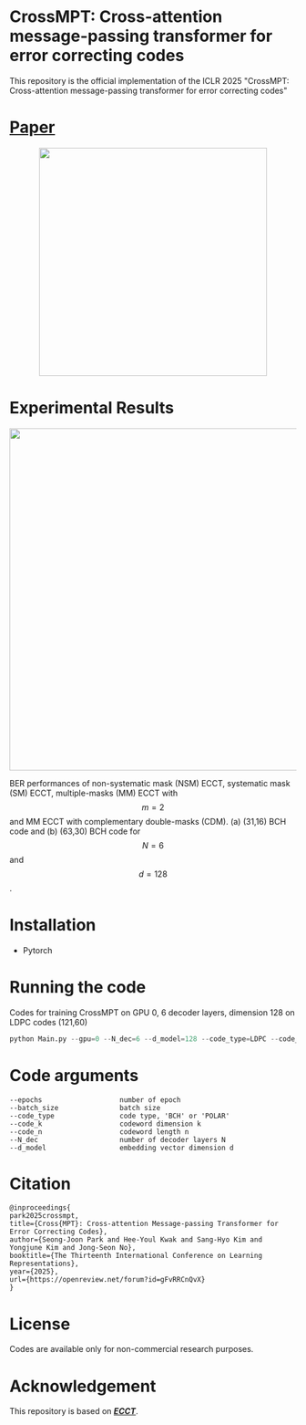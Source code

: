 # CrossMPT: Cross-attention message-passing transformer for error correcting codes

This repository is the official implementation of the ICLR 2025 "CrossMPT: Cross-attention message-passing transformer for error correcting codes"

# [Paper]([https://arxiv.org/abs/2308.08128](https://openreview.net/forum?id=gFvRRCnQvX))
<p align="center"><img src="https://github.com/user-attachments/assets/7311e9e4-ff7e-4c3d-9ffd-de359e825214" width="400"/>

# Experimental Results
<p align="center"><img src="https://github.com/user-attachments/assets/011f01df-7d15-4d44-a277-184a416a02c1" width="600"/>
  
BER performances of non-systematic mask (NSM) ECCT, systematic mask (SM) ECCT, multiple-masks (MM) ECCT with $$m=2$$ and MM ECCT with complementary double-masks (CDM). (a) (31,16) BCH code and (b) (63,30) BCH code for $$N=6$$ and $$d=128$$.

# Installation
* Pytorch

# Running the code

Codes for training CrossMPT on GPU 0, 6 decoder layers, dimension 128 on LDPC codes (121,60)

```python
python Main.py --gpu=0 --N_dec=6 --d_model=128 --code_type=LDPC --code_n=121--code_k=60
```

# Code arguments
```
--epochs                   number of epoch
--batch_size               batch size
--code_type                code type, 'BCH' or 'POLAR'
--code_k                   codeword dimension k
--code_n                   codeword length n
--N_dec                    number of decoder layers N
--d_model                  embedding vector dimension d
```

# Citation

```
@inproceedings{
park2025crossmpt,
title={Cross{MPT}: Cross-attention Message-passing Transformer for Error Correcting Codes},
author={Seong-Joon Park and Hee-Youl Kwak and Sang-Hyo Kim and Yongjune Kim and Jong-Seon No},
booktitle={The Thirteenth International Conference on Learning Representations},
year={2025},
url={https://openreview.net/forum?id=gFvRRCnQvX}
}
```

# License

Codes are available only for non-commercial research purposes.

# Acknowledgement

This repository is based on [***ECCT***](https://github.com/yoniLc/ECCT).
